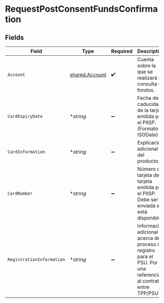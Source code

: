 # RequestPostConsentFundsConfirmation


## Fields

| Field                                                                                                              | Type                                                                                                               | Required                                                                                                           | Description                                                                                                        | Example                                                                                                            |
| ------------------------------------------------------------------------------------------------------------------ | ------------------------------------------------------------------------------------------------------------------ | ------------------------------------------------------------------------------------------------------------------ | ------------------------------------------------------------------------------------------------------------------ | ------------------------------------------------------------------------------------------------------------------ |
| `Account`                                                                                                          | [shared.Account](../../models/shared/account.md)                                                                   | :heavy_check_mark:                                                                                                 | Cuenta sobre la que se realizará la consulta de fondos.                                                            |                                                                                                                    |
| `CardExpiryDate`                                                                                                   | **string*                                                                                                          | :heavy_minus_sign:                                                                                                 | Fecha de caducidad de la tarjeta emitida por el PIISP. (Formato ISODate)                                           | 2018-05-17                                                                                                         |
| `CardInformation`                                                                                                  | **string*                                                                                                          | :heavy_minus_sign:                                                                                                 | Explicación adicional del producto.                                                                                | Informacion adicional                                                                                              |
| `CardNumber`                                                                                                       | **string*                                                                                                          | :heavy_minus_sign:                                                                                                 | Número de tarjeta de la tarjeta emitida por el PIISP. Debe ser enviada si está disponible.                         | 4548-8100-0000-0001                                                                                                |
| `RegistrationInformation`                                                                                          | **string*                                                                                                          | :heavy_minus_sign:                                                                                                 | Información adicional acerca del proceso de registro para el PSU. Por ej. una referencia al contrato entre TPP/PSU | Informacion adicional                                                                                              |